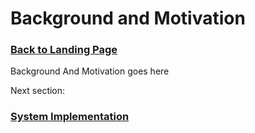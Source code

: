# Background and Motivation

###  [Back to Landing Page](../README.md)

Background And Motivation goes here

Next section:

### [System Implementation](SystemImplementation.md)
